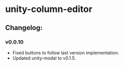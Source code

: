 # unity-column-editor

## Changelog:

### v0.0.10
- Fixed buttons to follow last version implementation.
- Updated unity-modal to v0.1.5.

